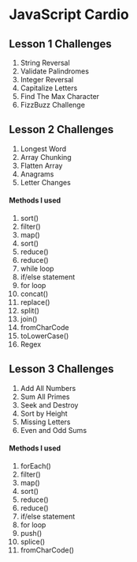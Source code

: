 # JavaScript Cardio

## Lesson 1 Challenges

1. String Reversal
2. Validate Palindromes
3. Integer Reversal
4. Capitalize Letters
5. Find The Max Character
6. FizzBuzz Challenge

## Lesson 2 Challenges

1. Longest Word
2. Array Chunking
3. Flatten Array
4. Anagrams
5. Letter Changes
#### Methods I used
1. sort()
2. filter()
3. map()
4. sort()
5. reduce()
6. reduce()
7. while loop
8. if/else statement
9. for loop
10. concat()
11. replace()
12. split()
13. join()
14. fromCharCode
15. toLowerCase()
16. Regex

## Lesson 3 Challenges
1. Add All Numbers
2. Sum All Primes
3. Seek and Destroy
4. Sort by Height
5. Missing Letters
6. Even and Odd Sums
#### Methods I used
1. forEach()
2. filter()
3. map()
4. sort()
5. reduce()
6. reduce()
7. if/else statement
8. for loop
9. push()
10. splice()
11. fromCharCode()
